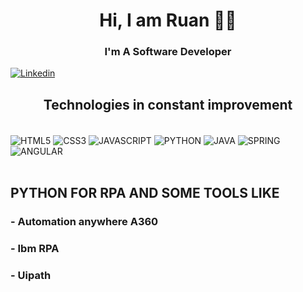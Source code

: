 
# <center>Hi, I am Ruan 👋🏻</center>
 ### <center>I'm A Software Developer</center>


[![Linkedin](https://img.shields.io/badge/LinkedIn-0077B5?style=for-the-badge&logo=linkedin&logoColor=white)](https://www.linkedin.com/in/ruan-barreto-313067222/)

<!-- [![Youtube](https://img.shields.io/badge/YouTube-FF0000?style=for-the-badge&logo=youtube&logoColor=white)](https://www.youtube.com/channel/UCJ7PUcxUWoMSfarfaH3e0Pw) -->

<!-- ![Ruan GitHub stats](https://github-readme-stats.vercel.app/api?username=ruanrockdev&show_icons=true&theme=highcontrast&locale=pt-br) -->

##  <center>Technologies in constant improvement</center>

<div style="display: inline_block"><br/>
    <img align="center"alt="HTML5" src="https://img.shields.io/badge/HTML5-E34F26?style=for-the-badge&logo=html5&logoColor=white"/>
    <img align="center"alt="CSS3" src="https://img.shields.io/badge/CSS3-1572B6?style=for-the-badge&logo=css3&logoColor=white"/>
    <img align="center"alt="JAVASCRIPT" src="https://img.shields.io/badge/JavaScript-F7DF1E?style=for-the-badge&logo=javascript&logoColor=black"/>
    <img align="center"alt="PYTHON" src="https://img.shields.io/badge/Python-3776AB?style=for-the-badge&logo=python&logoColor=white"/>
    <img align="center"alt="JAVA" src="https://img.shields.io/badge/Java-ED8B00?style=for-the-badge&logo=openjdk&logoColor=white"/>
    <img align="center"alt="SPRING" src="https://img.shields.io/badge/Spring-6DB33F?style=for-the-badge&logo=spring&logoColor=white"/>
    <img align="center"alt="ANGULAR" src="https://img.shields.io/badge/Angular-DD0031?style=for-the-badge&logo=angular&logoColor=white"/>    

</div><br/>

## PYTHON FOR RPA AND SOME TOOLS LIKE

### - Automation anywhere A360
### - Ibm RPA
### - Uipath
